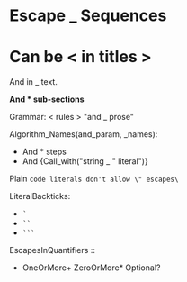 # Escape \_ Sequences

# Can be \< in titles \>

And in \_ text.

**And \* sub-sections**

Grammar: \< rules \> "and \_ prose"

Algorithm\_Names(and\_param, \_names):
  * And \* steps
  * And {Call\_with("string \_ \" literal")}

Plain `code literals don't allow \" escapes\`

LiteralBackticks:
  - `` ` ``
  - ``` `` ```
  - ` ``` `

EscapesInQuantifiers ::

- OneOrMore\+ ZeroOrMore\* Optional\?
